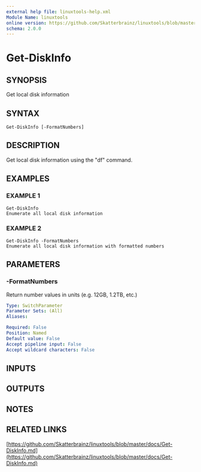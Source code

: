 ```yaml
---
external help file: linuxtools-help.xml
Module Name: linuxtools
online version: https://github.com/Skatterbrainz/linuxtools/blob/master/docs/Get-DiskInfo.md
schema: 2.0.0
---
```


# Get-DiskInfo

## SYNOPSIS
Get local disk information

## SYNTAX

```
Get-DiskInfo [-FormatNumbers]
```

## DESCRIPTION
Get local disk information using the "df" command.

## EXAMPLES

### EXAMPLE 1
```
Get-DiskInfo
Enumerate all local disk information
```

### EXAMPLE 2
```
Get-DiskInfo -FormatNumbers
Enumerate all local disk information with formatted numbers
```

## PARAMETERS

### -FormatNumbers
Return number values in units (e.g.
12GB, 1.2TB, etc.)

```yaml
Type: SwitchParameter
Parameter Sets: (All)
Aliases:

Required: False
Position: Named
Default value: False
Accept pipeline input: False
Accept wildcard characters: False
```

## INPUTS

## OUTPUTS

## NOTES

## RELATED LINKS

[https://github.com/Skatterbrainz/linuxtools/blob/master/docs/Get-DiskInfo.md](https://github.com/Skatterbrainz/linuxtools/blob/master/docs/Get-DiskInfo.md)


